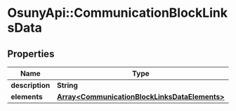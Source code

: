 # OsunyApi::CommunicationBlockLinksData

## Properties
Name | Type | Description | Notes
------------ | ------------- | ------------- | -------------
**description** | **String** |  | [optional] 
**elements** | [**Array&lt;CommunicationBlockLinksDataElements&gt;**](CommunicationBlockLinksDataElements.md) |  | [optional] 

